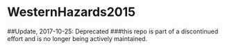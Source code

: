 # WesternHazards2015

##Update, 2017-10-25: Deprecated ###this repo is part of a discontinued effort and is no longer being actively maintained.
